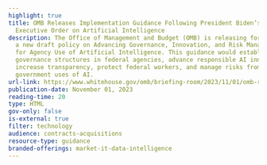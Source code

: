 ```yaml
---
highlight: true
title: OMB Releases Implementation Guidance Following President Biden’s
  Executive Order on Artificial Intelligence
description: The Office of Management and Budget (OMB) is releasing for comment
  a new draft policy on Advancing Governance, Innovation, and Risk Management
  for Agency Use of Artificial Intelligence. This guidance would establish AI
  governance structures in federal agencies, advance responsible AI innovation,
  increase transparency, protect federal workers, and manage risks from
  government uses of AI.
url-link: https://www.whitehouse.gov/omb/briefing-room/2023/11/01/omb-releases-implementation-guidance-following-president-bidens-executive-order-on-artificial-intelligence/
publication-date: November 01, 2023
reading-time: 20
type: HTML
gov-only: false
is-external: true
filter: technology
audience: contracts-acquisitions
resource-type: guidance
branded-offerings: market-it-data-intelligence
---
```

